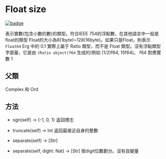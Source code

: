 # Float size

[![badge](https://img.shields.io/endpoint.svg?url=https%3A%2F%2Fgezf7g7pd5.execute-api.ap-northeast-1.amazonaws.com%2Fdefault%2Fsource_up_to_date%3Fowner%3Derg-lang%26repos%3Derg%26ref%3Dmain%26path%3Ddoc/EN/API/types/classes/Float.md%26commit_hash%3Dd15cbbf7b33df0f78a575cff9679d84c36ea3ab1)](https://gezf7g7pd5.execute-api.ap-northeast-1.amazonaws.com/default/source_up_to_date?owner=erg-lang&repos=erg&ref=main&path=doc/EN/API/types/classes/Float.md&commit_hash=d15cbbf7b33df0f78a575cff9679d84c36ea3ab1)

表示實數(包含小數的數)的類型。符合IEEE 754的浮點數，在其他語言中一般是float的類型
Float的大小為8(1byte)~128(16byte)。如果只是Float，則表示`Float64`
Erg 中的 0.1 實際上屬于 Ratio 類型，而不是 Float 類型。沒有浮點類型字面量，它是由 `(Ratio object)f64` 生成的(例如 (1/2)f64, 15f64)。 f64 對應實數 1

## 父類

Complex 和 Ord

## 方法

* sgn(self) -> {-1, 0, 1}
  返回標志

* truncate(self) -> Int
  返回最接近自身的整數

* separate(self) -> [Str]
* separate(self, dight: Nat) -> [Str]
  按digit位數劃分。沒有自變量
